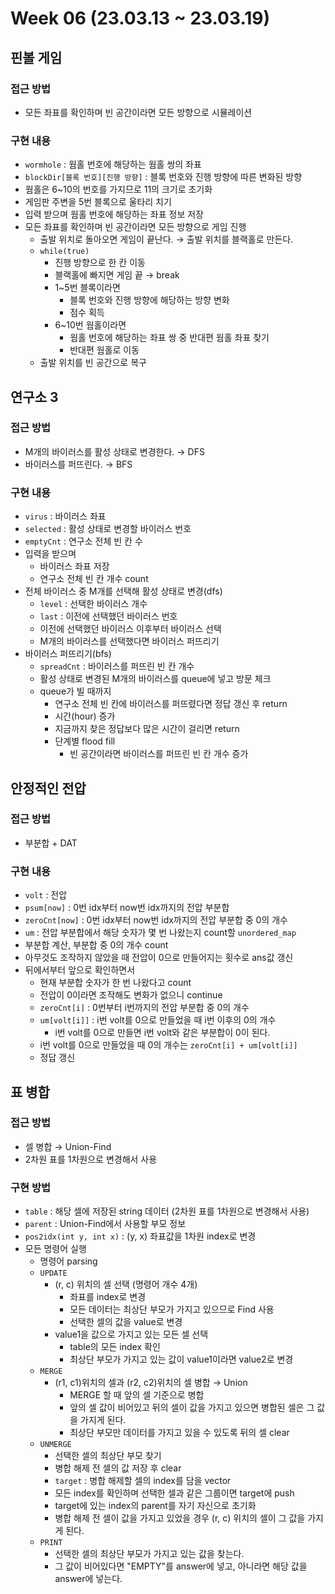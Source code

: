 # Week 06 (23.03.13 ~ 23.03.19)

## 핀볼 게임

### 접근 방법

- 모든 좌표를 확인하며 빈 공간이라면 모든 방향으로 시뮬레이션

### 구현 내용

- `wormhole` : 웜홀 번호에 해당하는 웜홀 쌍의 좌표
- `blockDir[블록 번호][진행 방향]` : 블록 번호와 진행 방향에 따른 변화된 방향
- 웜홀은 6~10의 번호를 가지므로 11의 크기로 초기화
- 게임판 주변을 5번 블록으로 울타리 치기
- 입력 받으며 웜홀 번호에 해당하는 좌표 정보 저장
- 모든 좌표를 확인하며 빈 공간이라면 모든 방향으로 게임 진행
  - 출발 위치로 돌아오면 게임이 끝난다. → 출발 위치를 블랙홀로 만든다.
  - `while(true)`
    - 진행 방향으로 한 칸 이동
    - 블랙홀에 빠지면 게임 끝 → break
    - 1~5번 블록이라면
      - 블록 번호와 진행 방향에 해당하는 방향 변화
      - 점수 획득
    - 6~10번 웜홀이라면
      - 웜홀 번호에 해당하는 좌표 쌍 중 반대편 웜홀 좌표 찾기
      - 반대편 웜홀로 이동
  - 출발 위치를 빈 공간으로 복구

## 연구소 3

### 접근 방법

- M개의 바이러스를 활성 상태로 변경한다. → DFS
- 바이러스를 퍼뜨린다. → BFS

### 구현 내용

- `virus` : 바이러스 좌표
- `selected` : 활성 상태로 변경할 바이러스 번호
- `emptyCnt` : 연구소 전체 빈 칸 수
- 입력을 받으며
  - 바이러스 좌표 저장
  - 연구소 전체 빈 칸 개수 count
- 전체 바이러스 중 M개를 선택해 활성 상태로 변경(dfs)
  - `level` : 선택한 바이러스 개수
  - `last` : 이전에 선택했던 바이러스 번호
  - 이전에 선택했던 바이러스 이후부터 바이러스 선택
  - M개의 바이러스를 선택했다면 바이러스 퍼뜨리기
- 바이러스 퍼뜨리기(bfs)
  - `spreadCnt` : 바이러스를 퍼뜨린 빈 칸 개수
  - 활성 상태로 변경된 M개의 바이러스를 queue에 넣고 방문 체크
  - queue가 빌 때까지
    - 연구소 전체 빈 칸에 바이러스를 퍼뜨렸다면 정답 갱신 후 return
    - 시간(hour) 증가
    - 지금까지 찾은 정답보다 많은 시간이 걸리면 return
    - 단계별 flood fill
      - 빈 공간이라면 바이러스를 퍼뜨린 빈 칸 개수 증가

## 안정적인 전압

### 접근 방법

- 부분합 + DAT

### 구현 내용

- `volt` : 전압
- `psum[now]` : 0번 idx부터 now번 idx까지의 전압 부분합
- `zeroCnt[now]` : 0번 idx부터 now번 idx까지의 전압 부분합 중 0의 개수
- `um` : 전압 부분합에서 해당 숫자가 몇 번 나왔는지 count할 `unordered_map`
- 부분합 계산, 부분합 중 0의 개수 count
- 아무것도 조작하지 않았을 때 전압이 0으로 만들어지는 횟수로 ans값 갱신
- 뒤에서부터 앞으로 확인하면서
  - 현재 부분합 숫자가 한 번 나왔다고 count
  - 전압이 0이라면 조작해도 변화가 없으니 continue
  - `zeroCnt[i]` : 0번부터 i번까지의 전압 부분합 중 0의 개수
  - `um[volt[i]]` : i번 volt를 0으로 만들었을 때 i번 이후의 0의 개수
    - i번 volt를 0으로 만들면 i번 volt와 같은 부분합이 0이 된다.
  - i번 volt를 0으로 만들었을 때 0의 개수는 `zeroCnt[i] + um[volt[i]]`
  - 정답 갱신

## 표 병합

### 접근 방법

- 셀 병합 → Union-Find
- 2차원 표를 1차원으로 변경해서 사용

### 구현 방법

- `table` : 해당 셀에 저장된 string 데이터 (2차원 표를 1차원으로 변경해서 사용)
- `parent` : Union-Find에서 사용할 부모 정보
- `pos2idx(int y, int x)` : (y, x) 좌표값을 1차원 index로 변경
- 모든 명령어 실행
  - 명령어 parsing
  - `UPDATE`
    - (r, c) 위치의 셀 선택 (명령어 개수 4개)
      - 좌표를 index로 변경
      - 모든 데이터는 최상단 부모가 가지고 있으므로 Find 사용
      - 선택한 셀의 값을 value로 변경
    - value1을 값으로 가지고 있는 모든 셀 선택
      - table의 모든 index 확인
      - 최상단 부모가 가지고 있는 값이 value1이라면 value2로 변경
  - `MERGE`
    - (r1, c1)위치의 셀과 (r2, c2)위치의 셀 병합 → Union
      - MERGE 할 때 앞의 셀 기준으로 병합
      - 앞의 셀 값이 비어있고 뒤의 셀이 값을 가지고 있으면 병합된 셀은 그 값을 가지게 된다.
      - 최상단 부모만 데이터를 가지고 있을 수 있도록 뒤의 셀 clear
  - `UNMERGE`
    - 선택한 셀의 최상단 부모 찾기
    - 병합 해제 전 셀의 값 저장 후 clear
    - `target` : 병합 해제할 셀의 index를 담을 vector
    - 모든 index를 확인하며 선택한 셀과 같은 그룹이면 target에 push
    - target에 있는 index의 parent를 자기 자신으로 초기화
    - 병합 해제 전 셀이 값을 가지고 있었을 경우 (r, c) 위치의 셀이 그 값을 가지게 된다.
  - `PRINT`
    - 선택한 셀의 최상단 부모가 가지고 있는 값을 찾는다.
    - 그 값이 비어있다면 "EMPTY"를 answer에 넣고, 아니라면 해당 값을 answer에 넣는다.

